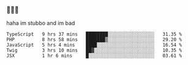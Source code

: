 ### 👋👋👋

haha  im stubbo and im bad

<!--START_SECTION:waka-->
```text
TypeScript   9 hrs 37 mins   ████████░░░░░░░░░░░░░░░░░   31.35 % 
PHP          8 hrs 58 mins   ███████▒░░░░░░░░░░░░░░░░░   29.20 % 
JavaScript   5 hrs 4 mins    ████░░░░░░░░░░░░░░░░░░░░░   16.54 % 
Twig         3 hrs 10 mins   ██▓░░░░░░░░░░░░░░░░░░░░░░   10.35 % 
JSX          1 hr 6 mins     █░░░░░░░░░░░░░░░░░░░░░░░░   03.61 % 
```
<!--END_SECTION:waka-->
